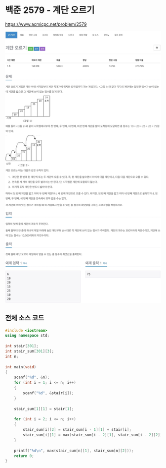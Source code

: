 # 백준 2579 - 계단 오르기

https://www.acmicpc.net/problem/2579

![](2579.jpeg)

## 전체 소스 코드
```cpp
#include <iostream>
using namespace std;

int stair[301];
int stair_sum[301][3];
int n;

int main(void)
{
    scanf("%d", &n);
    for (int i = 1; i <= n; i++)
    {
        scanf("%d", &stair[i]);
    }

    stair_sum[1][1] = stair[1];

    for (int i = 2; i <= n; i++)
    {
        stair_sum[i][2] = stair_sum[i - 1][1] + stair[i];
        stair_sum[i][1] = max(stair_sum[i - 2][1], stair_sum[i - 2][2]) + stair[i];
    }

    printf("%d\n", max(stair_sum[n][1], stair_sum[n][2]));
    return 0;
}
```
